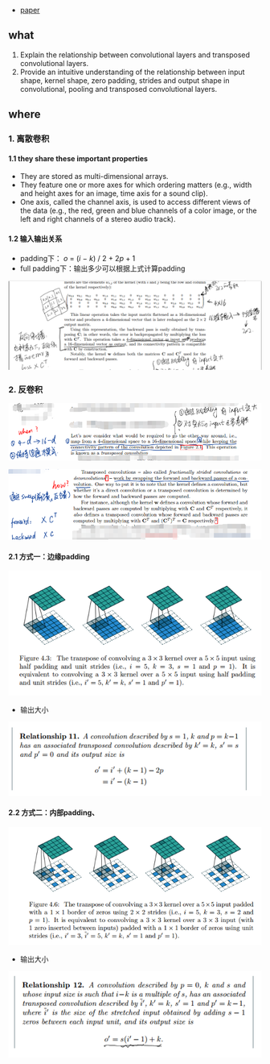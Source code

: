* [paper](paper/23.901-18-A-guide-to-convolution-arithmetic-for-deep-learning.pdf)



## what 

1. Explain the relationship between convolutional layers and transposed convolutional layers.   
2. Provide an intuitive understanding of the relationship between input shape, kernel shape, zero padding, strides and output shape in convolutional, pooling and transposed convolutional layers.   



## where

### 1. 离散卷积

#### 1.1 they share these important properties   

* They are stored as multi-dimensional arrays. 
* They feature one or more axes for which ordering matters (e.g., width and height axes for an image, time axis for a sound clip). 
* One axis, called the channel axis, is used to access different views of the data (e.g., the red, green and blue channels of a color image, or the left and right channels of a stereo audio track).   



#### 1.2 输入输出关系

* padding下： *o* = (*i* *−* *k*) / 2 + 2*p* + 1 
* full padding下：输出多少可以根据上式计算padding  



![1562079177148](readme/23.901-从矩阵角度-卷积.png)



### 2. 反卷积

![1562079300588](readme/23.901-从矩阵角度-反卷积.png)

![1562079385113](readme/23.901-从矩阵角度看-反卷积-02.png)

####  2.1 方式一：边缘padding

![1562079461130](readme/23.901-反卷积-padding方式-边缘.png)

* 输出大小

![1562079520239](readme/23.901-反卷积-padding方式-边缘-输出大小.png)

#### 2.2 方式二：内部padding、

![1562079606326](readme/23.901-反卷积-padding方式-内部.png)

* 输出大小

![1562079567660](readme/23.901-反卷积-padding方式-内部-输出大小.png)